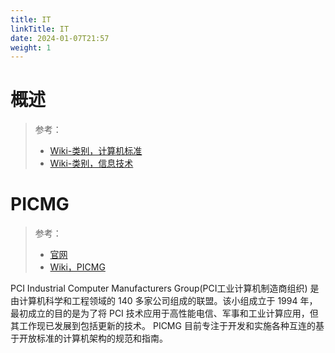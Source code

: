 ```yaml
---
title: IT
linkTitle: IT
date: 2024-01-07T21:57
weight: 1
---
```


# 概述

> 参考：
> 
> - [Wiki-类别，计算机标准](https://en.wikipedia.org/wiki/Category:Computer_standards)
> - [Wiki-类别，信息技术](https://en.wikipedia.org/wiki/Category:Information_technology)

# PICMG

> 参考：
> 
> - [官网](https://www.picmg.org/)
> - [Wiki，PICMG](https://en.wikipedia.org/wiki/PICMG)

PCI Industrial Computer Manufacturers Group(PCI工业计算机制造商组织) 是由计算机科学和工程领域的 140 多家公司组成的联盟。该小组成立于 1994 年，最初成立的目的是为了将 PCI 技术应用于高性能电信、军事和工业计算应用，但其工作现已发展到包括更新的技术。 PICMG 目前专注于开发和实施各种互连的基于开放标准的计算机架构的规范和指南。